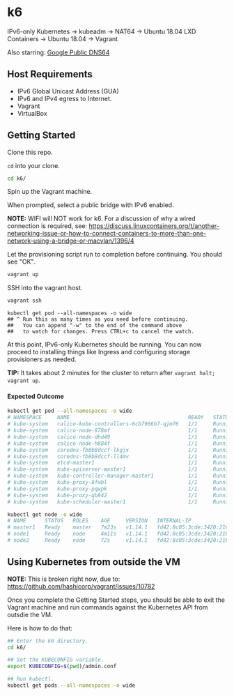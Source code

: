 # k6
IPv6-only Kubernetes -> kubeadm -> NAT64 -> Ubuntu 18.04 LXD Containers -> Ubuntu 18.04 -> Vagrant 

Also starring: [Google Public DNS64](https://developers.google.com/speed/public-dns/docs/dns64)

## Host Requirements

- IPv6 Global Unicast Address (GUA)
- IPv6 and IPv4 egress to Internet.
- Vagrant
- VirtualBox

## Getting Started

Clone this repo.

`cd` into your clone.

```bash
cd k6/
```

Spin up the Vagrant machine.

When prompted, select a public bridge with IPv6 enabled.

**NOTE:** WIFI will NOT work for k6. For a discussion of why a wired connection is required,
          see: https://discuss.linuxcontainers.org/t/another-networking-issue-or-how-to-connect-containers-to-more-than-one-network-using-a-bridge-or-macvlan/1396/4

Let the provisioning script run to completion before continuing. You should see "OK".

```bash
vagrant up
```

SSH into the vagrant host.

```bash
vagrant ssh
```

```
kubectl get pod --all-namespaces -o wide
## ^ Run this as many times as you need before continuing.
##   You can append "-w" to the end of the command above
##   to watch for changes. Press CTRL+c to cancel the watch.
```

At this point, IPv6-only Kubernetes should be running. You can now proceed to installing things like Ingress and configuring storage provisioners as needed.

**TIP:** It takes about 2 minutes for the cluster to return after `vagrant halt; vagrant up`.

#### Expected Outcome

```bash
kubectl get pod --all-namespaces -o wide
# NAMESPACE     NAME                                      READY   STATUS    RESTARTS   AGE     IP                                       NODE      NOMINATED NODE   READINESS GATES
# kube-system   calico-kube-controllers-6cb7966b7-qjm76   1/1     Running   0          6m35s   fd2e:236d:b96f:b9d1::1:2840              master1   <none>           <none>
# kube-system   calico-node-878mf                         1/1     Running   0          3m43s   fd42:8c05:3cde:3420:216:3eff:fe4e:5781   node1     <none>           <none>
# kube-system   calico-node-dhd49                         1/1     Running   0          43s     fd42:8c05:3cde:3420:216:3eff:fef4:bf4d   node2     <none>           <none>
# kube-system   calico-node-h884f                         1/1     Running   0          6m35s   fd42:8c05:3cde:3420:216:3eff:fe88:a1a0   master1   <none>           <none>
# kube-system   coredns-fb8b8dccf-lkgjx                   1/1     Running   1          6m35s   fd2e:236d:b96f:b9d1::1:2841              master1   <none>           <none>
# kube-system   coredns-fb8b8dccf-ll4mv                   1/1     Running   1          6m35s   fd2e:236d:b96f:b9d1::1:2842              master1   <none>           <none>
# kube-system   etcd-master1                              1/1     Running   0          5m48s   fd42:8c05:3cde:3420:216:3eff:fe88:a1a0   master1   <none>           <none>
# kube-system   kube-apiserver-master1                    1/1     Running   0          5m45s   fd42:8c05:3cde:3420:216:3eff:fe88:a1a0   master1   <none>           <none>
# kube-system   kube-controller-manager-master1           1/1     Running   0          5m50s   fd42:8c05:3cde:3420:216:3eff:fe88:a1a0   master1   <none>           <none>
# kube-system   kube-proxy-8fwbl                          1/1     Running   0          6m35s   fd42:8c05:3cde:3420:216:3eff:fe88:a1a0   master1   <none>           <none>
# kube-system   kube-proxy-pqwpk                          1/1     Running   0          43s     fd42:8c05:3cde:3420:216:3eff:fef4:bf4d   node2     <none>           <none>
# kube-system   kube-proxy-qb842                          1/1     Running   0          3m43s   fd42:8c05:3cde:3420:216:3eff:fe4e:5781   node1     <none>           <none>
# kube-system   kube-scheduler-master1                    1/1     Running   0          5m27s   fd42:8c05:3cde:3420:216:3eff:fe88:a1a0   master1   <none>           <none>
```

```bash
kubectl get node -o wide
# NAME      STATUS   ROLES    AGE     VERSION   INTERNAL-IP                              EXTERNAL-IP   OS-IMAGE             KERNEL-VERSION      CONTAINER-RUNTIME
# master1   Ready    master   7m23s   v1.14.1   fd42:8c05:3cde:3420:216:3eff:fe88:a1a0   <none>        Ubuntu 18.04.2 LTS   4.15.0-29-generic   docker://18.9.5
# node1     Ready    node     4m11s   v1.14.1   fd42:8c05:3cde:3420:216:3eff:fe4e:5781   <none>        Ubuntu 18.04.2 LTS   4.15.0-29-generic   docker://18.9.5
# node2     Ready    node     72s     v1.14.1   fd42:8c05:3cde:3420:216:3eff:fef4:bf4d   <none>        Ubuntu 18.04.2 LTS   4.15.0-29-generic   docker://18.9.5
```

## Using Kubernetes from outside the VM

**NOTE:** This is broken right now, due to: https://github.com/hashicorp/vagrant/issues/10782

Once you complete the Getting Started steps, you should be able to exit the Vagrant machine and run commands against the Kubernetes API from outsdie the VM.

Here is how to do that:

```bash
## Enter the k6 directory.
cd k6/

## Set the KUBECONFIG variable.
export KUBECONFIG=$(pwd)/admin.conf

## Run kubectl.
kubectl get pods --all-namespaces -o wide
```
